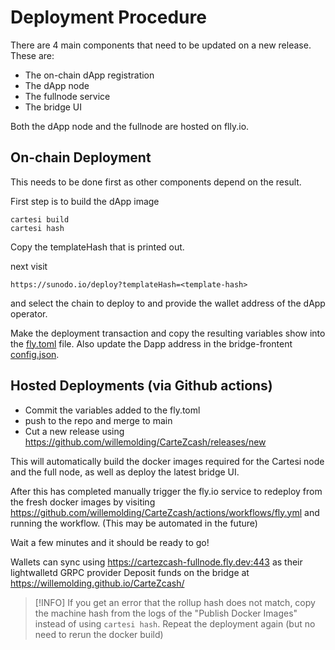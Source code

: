 # Deployment Procedure

There are 4 main components that need to be updated on a new release. These are:
- The on-chain dApp registration
- The dApp node
- The fullnode service
- The bridge UI

Both the dApp node and the fullnode are hosted on flly.io. 

## On-chain Deployment

This needs to be done first as other components depend on the result.

First step is to build the dApp image

```shell
cartesi build
cartesi hash
```

Copy the templateHash that is printed out.

next visit

```
https://sunodo.io/deploy?templateHash=<template-hash>
```
and select the chain to deploy to and provide the wallet address of the dApp operator.

Make the deployment transaction and copy the resulting variables show into the [fly.toml](../fly.toml) file. Also update the Dapp address in the bridge-frontent [config.json](../bridge-frontend/src/config.json).

## Hosted Deployments (via Github actions)

- Commit the variables added to the fly.toml
- push to the repo and merge to main
- Cut a new release using https://github.com/willemolding/CarteZcash/releases/new

This will automatically build the docker images required for the Cartesi node and the full node, as well as deploy the latest bridge UI.

After this has completed manually trigger the fly.io service to redeploy from the fresh docker images by visiting https://github.com/willemolding/CarteZcash/actions/workflows/fly.yml and running the workflow.
(This may be automated in the future)

Wait a few minutes and it should be ready to go!

Wallets can sync using https://cartezcash-fullnode.fly.dev:443 as their lightwalletd GRPC provider
Deposit funds on the bridge at https://willemolding.github.io/CarteZcash/

> [!INFO]
> If you get an error that the rollup hash does not match, copy the machine hash from the logs of the "Publish Docker Images" instead of using `cartesi hash`. Repeat the deployment again (but no need to rerun the docker build)
